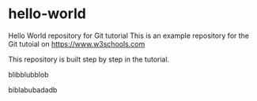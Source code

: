 # hello-world
Hello World repository for Git tutorial
This is an example repository for the Git tutoial on https://www.w3schools.com

This repository is built step by step in the tutorial.

blibblubblob

biblabubadadb
